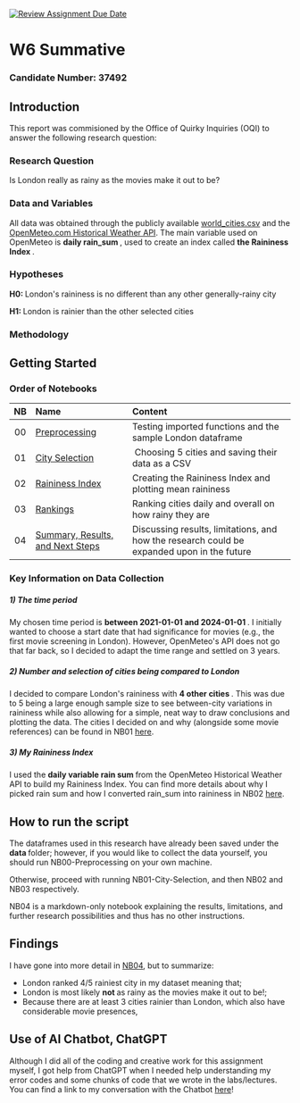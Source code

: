 [![Review Assignment Due Date](https://classroom.github.com/assets/deadline-readme-button-22041afd0340ce965d47ae6ef1cefeee28c7c493a6346c4f15d667ab976d596c.svg)](https://classroom.github.com/a/16Ytx_fz)

# W6 Summative
### Candidate Number: 37492

## Introduction
This report was commisioned by the Office of Quirky Inquiries (OQI) to answer the following research question:

### Research Question
Is London really as rainy as the movies make it out to be?

### Data and Variables
All data was obtained through the publicly available [world_cities.csv](https://simplemaps.com/data/world-cities) and the [OpenMeteo.com Historical Weather API](https://open-meteo.com/en/docs/historical-weather-api). The main variable used on OpenMeteo is <b> daily rain_sum </b>, used to create an index called <b> the Raininess Index </b>.

### Hypotheses
<b> H0: </b> London's raininess is no different than any other generally-rainy city

<b> H1: </b> London is rainier than the other selected cities

### Methodology


## Getting Started
### Order of Notebooks
| NB | Name | Content |
| :--: | :--- | :--- |
| 00 | [Preprocessing](code/NB00-Preprocessing.ipynb) | Testing imported functions and the sample London dataframe |
| 01 | [City Selection](code/NB01-City-Selection.ipynb) | Choosing 5 cities and saving their data as a CSV |
| 02 | [Raininess Index](code/NB02-Raininess-Index.ipynb) | Creating the Raininess Index and plotting mean raininess |
| 03 | [Rankings](code/NB03-Rankings.ipynb) | Ranking cities daily and overall on how rainy they are |
| 04 | [Summary, Results, and Next Steps]() | Discussing results, limitations, and how the research could be expanded upon in the future |

### Key Information on Data Collection

##### 1) The time period 
My chosen time period is <b> between 2021-01-01 and 2024-01-01 </b>. I initially wanted to choose a start date that had significance for movies (e.g., the first movie screening in London). However, OpenMeteo's API does not go that far back, so I decided to adapt the time range and settled on 3 years.
##### 2) Number and selection of cities being compared to London
I decided to compare London's raininess with <b> 4 other cities </b>. This was due to 5 being a large enough sample size to see between-city variations in raininess while also allowing for a simple, neat way to draw conclusions and plotting the data. The cities I decided on and why (alongside some movie references) can be found in NB01 [here](code/NB01-City-Selection.ipynb).
##### 3) My Raininess Index
I used the <b> daily variable rain sum </b> from the OpenMeteo Historical Weather API to build my Raininess Index. You can find more details about why I picked rain sum and how I converted rain_sum into raininess in NB02 [here](code/NB02-Raininess-Index.ipynb).

## How to run the script
The dataframes used in this research have already been saved under the <b> data </b> folder; however, if you would like to collect the data yourself, you should run NB00-Preprocessing on your own machine.

Otherwise, proceed with running NB01-City-Selection, and then NB02 and NB03 respectively. 

NB04 is a markdown-only notebook explaining the results, limitations, and further research possibilities and thus has no other instructions.

## Findings
I have gone into more detail in [NB04](), but to summarize:
- London ranked 4/5 rainiest city in my dataset meaning that;
- London is most likely <b> not </b> as rainy as the movies make it out to be!;
- Because there are at least 3 cities rainier than London, which also have considerable movie presences, 

## Use of AI Chatbot, ChatGPT
Although I did all of the coding and creative work for this assignment myself, I got help from ChatGPT when I needed help understanding my error codes and some chunks of code that we wrote in the labs/lectures. You can find a link to my conversation with the Chatbot [here]()!